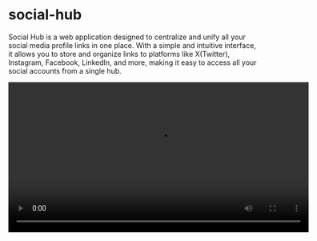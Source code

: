 # social-hub
Social Hub is a web application designed to centralize and unify all your social media profile links in one place. With a simple and intuitive interface, it allows you to store and organize links to platforms like X(Twitter), Instagram, Facebook, LinkedIn, and more, making it easy to access all your social accounts from a single hub.

<div align="center">
  <video width="600" controls>
    <source src="https://github.com/user-attachments/assets/5dd2a6e5-64be-474b-ab92-6e65e0d07176" type="video/mp4">
    Your browser does not support the video tag.
  </video>
</div>
